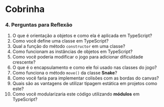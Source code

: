 # Cobrinha
 ### 4. Perguntas para Reflexão

1. O que é orientação a objetos e como ela é aplicada em TypeScript?
2. Como você define uma classe em TypeScript?
3. Qual a função do método `constructor` em uma classe?
4. Como funcionam as instâncias de objetos em TypeScript?
5. Como você poderia modificar o jogo para adicionar dificuldade crescente?
6. O que é o encapsulamento e como ele foi usado nas classes do jogo?
7. Como funciona o método `move()` da classe **Snake**?
8. Como você faria para implementar colisões com as bordas do canvas?
9. Quais são as vantagens de utilizar tipagem estática em projetos como este?
10. Como você modularizaria este código utilizando **módulos** em TypeScript?

